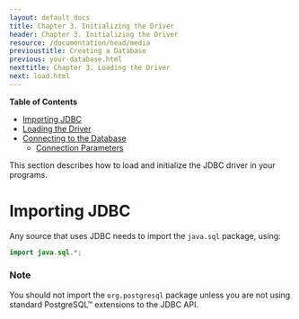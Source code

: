 ```yaml
---
layout: default_docs
title: Chapter 3. Initializing the Driver
header: Chapter 3. Initializing the Driver
resource: /documentation/head/media
previoustitle: Creating a Database
previous: your-database.html
nexttitle: Chapter 3. Loading the Driver
next: load.html
---
```

		
**Table of Contents**


* [Importing JDBC](use.html#import)
* [Loading the Driver](load.html)
* [Connecting to the Database](connect.html)
   * [Connection Parameters](connect.html#connection-parameters)

This section describes how to load and initialize the JDBC driver in your programs.

<a name="import"></a>
# Importing JDBC

Any source that uses JDBC needs to import the `java.sql` package, using:

```java
import java.sql.*;
```

### Note

You should not import the `org.postgresql` package unless you are not using standard
PostgreSQL™ extensions to the JDBC API.
